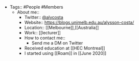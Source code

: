 - Tags:: #People #Members
    - About me:: 
        - Twitter:: [@alycosta](https://www.twitter.com/alycosta) 
        - Website:: https://blogs.unimelb.edu.au/alysson-costa/
        - Location:: [[Melbourne]],[[Australia]]
        - Work:: [[lecturer]] 
        - How to contact me::
            - Send me a DM on Twitter
        - Received education at [[HEC Montreal]] 
        - I started using [[Roam]] in [[June 2020]]
